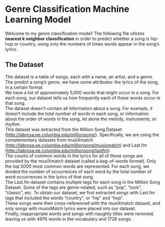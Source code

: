# Genre Classification Machine Learning Model
Welcome to my genre classification model! The following file utilizes **nearest k neighbor classification** in order to predict whether a song is
hip-hop or country, using only the numbers of times words appear in the song’s lyrics.

## The Dataset
The dataset is a table of songs, each with a name, an artist, and a genre. 
<br>
The predict a song’s genre, we have some attributes: the lyrics of the song, in a certain format.
<br>
We have a list of approximately 5,000 words that might occur in a song. For each song, our dataset tells us how frequently each of these words occur in that song.
<br>
The dataset doesn’t contain all information about a song. For example, it doesn’t include the
total number of words in each song, or information about the order of words in the song, let
alone the melody, instruments, or rhythm.
<br>
This dataset was extracted from the Million Song Dataset
(http://labrosa.ee.columbia.edu/millionsong/). Specifically, we are using the complementary datasets from musiXmatch (http://labrosa.ee.columbia.edu/millionsong/musixmatch) and
Last.fm (http://labrosa.ee.columbia.edu/millionsong/lastfm).
<br>
The counts of common words in the lyrics for all of these songs are provided by the musiXmatch dataset (called a bag-of-words format). Only the top 5000 most common words are represented. For each song, we divided the number of occurrences of each word by the total number of
word occurrences in the lyrics of that song.
<br>
The Last.fm dataset contains multiple tags for each song in the Million Song Dataset. Some
of the tags are genre-related, such as “pop”, “rock”, “classic”, etc. To obtain our dataset, we first
extracted songs with Last.fm tags that included the words “country”, or “hip” and “hop”. 
<br>
These
songs were then cross-referenced with the musiXmatch dataset, and only songs with musixMatch
lyrics were placed into our dataset. 
<br>
Finally, inappropriate words and songs with naughty titles
were removed, leaving us with 4976 words in the vocabulary and 1726 songs.
